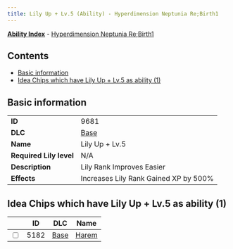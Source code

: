 ```yaml
---
title: Lily Up + Lv.5 (Ability) - Hyperdimension Neptunia Re;Birth1
---
```


[**Ability Index**](/neptunia/rb1/ability/index.html) - [Hyperdimension Neptunia Re;Birth1](/neptunia/rb1)

## Contents

- [Basic information](#basic-information)
- [Idea Chips which have Lily Up + Lv.5 as ability (1)](#idea-chips-which-have-lily-up-lv5-as-ability-1)

## Basic information

|   |   |
| -- | -- |
| **ID** | 9681 |
| **DLC** | [Base](/neptunia/rb1/dlc/1-base.html) |
| **Name** | Lily Up + Lv.5 |
| **Required Lily level** | N/A |
| **Description** | Lily Rank Improves Easier |
| **Effects** | Increases Lily Rank Gained XP by 500% |


## Idea Chips which have Lily Up + Lv.5 as ability (1)

|    | ID | DLC | Name |
| -- | -- | --- | ---- |
| <input type="checkbox" id="rb1-item-1-5182" class="trackbox" /> | 5182 | [Base](/neptunia/rb1/dlc/1-base.html) | [Harem](/neptunia/rb1/item/1-5182-harem.html) |
